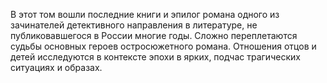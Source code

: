 <!--2017-01-04 13:39:55-->
В этот том вошли последние книги и эпилог романа одного из зачинателей детективного направления в литературе, не публиковавшегося в России многие годы. Сложно переплетаются судьбы основных героев остросюжетного романа. Отношения отцов и детей исследуются в контексте эпохи в ярких, подчас трагических ситуациях и образах.